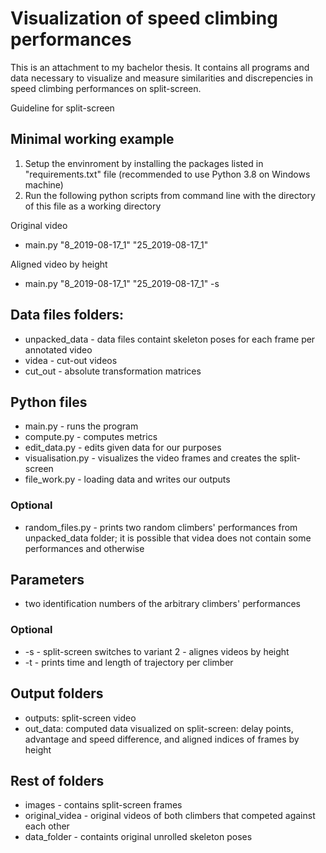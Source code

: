 # Visualization of speed climbing performances 
This is an attachment to my bachelor thesis. It contains all programs and data necessary to visualize and measure similarities and discrepencies in speed climbing performances on split-screen.

Guideline for split-screen



## Minimal working example 
1. Setup the envinroment by installing the packages listed in "requirements.txt" file (recommended to use Python 3.8 on Windows machine) 
2. Run the following python scripts from command line with the directory of this file as a working directory

 Original video
 * main.py "8_2019-08-17_1" "25_2019-08-17_1"
 
 Aligned video by height
 * main.py "8_2019-08-17_1" "25_2019-08-17_1" -s



## Data files folders:
 * unpacked_data - data files containt skeleton poses for each frame per annotated video
 * videa - cut-out videos
 * cut_out - absolute transformation matrices

## Python files
 * main.py - runs the program
 * compute.py - computes metrics
 * edit_data.py - edits given data for our purposes
 * visualisation.py - visualizes the video frames and creates the split-screen
 * file_work.py - loading data and writes our outputs
 
### Optional
 * random_files.py - prints two random climbers' performances from unpacked_data folder; it is possible that videa does not contain some performances and otherwise

## Parameters

 * two identification numbers of the arbitrary climbers' performances
 
### Optional
 * -s - split-screen switches to variant 2 - alignes videos by height
 * -t - prints time and length of trajectory per climber


## Output folders
 * outputs: split-screen video 
 * out_data: computed data visualized on split-screen: delay points, advantage and speed difference, and aligned indices of frames by height
 
## Rest of folders
 * images - contains split-screen frames 
 * original_videa - original videos of both climbers that competed against each other
 * data_folder - containts original unrolled skeleton poses